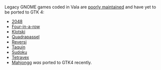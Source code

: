 Legacy GNOME games coded in Vala are [poorly maintained](https://blogs.gnome.org/mathias/2025/04/15/one-year-of-mahjong-solitaire/) and have yet to be ported to GTK 4:

-   [2048](https://gitlab.gnome.org/GNOME/gnome-2048)
-   [Four-in-a-row](https://gitlab.gnome.org/GNOME/four-in-a-row)
-   [Klotski](https://gitlab.gnome.org/GNOME/gnome-klotski)
-   [Quadrapassel](https://gitlab.gnome.org/GNOME/quadrapassel)
-   [Reversi](https://gitlab.gnome.org/GNOME/iagno)
-   [Taquin](https://gitlab.gnome.org/GNOME/gnome-taquin)
-   [Sudoku](https://gitlab.gnome.org/GNOME/gnome-sudoku)
-   [Tetravex](https://gitlab.gnome.org/GNOME/gnome-tetravex)
-   [Mahjongg](https://gitlab.gnome.org/GNOME/gnome-mahjongg) _was_ ported to GTK4 recently.

